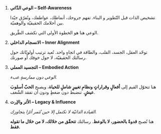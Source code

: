 1.  **الوعي الذّاتي – Self-Awareness**

    تشخيص الذات قبل التّطوير و البناء.
    تفهم جروحك، أنماطك، عواطفك، وتُفرّق جيّدا بين أحلامك الحقيقيّة والوهميّة.

    الوعي هنا هو الخطوة الأولى التي تكشف الطّريق.

2.  **الانسجام الداخلي – Inner Alignment**

    توحّد العقل، الجسد، القلب، والطاقة في اتجاهٍ واحد.
    تُعيد ترتيب أولويّاتك حول رسالتك الحقيقيّة، لا حول خوفك أو صورتك.

3.  **التجسيد العملي – Embodied Action**

    _الوعي دون ممارسةٍ عبء._

    هنا تتحوّل القيم إلى **أفعالٍ وقراراتٍ ونظامِ تغييرٍ شاملٍ للحياة**،
    ويصبح **الحبّ أسلوبَ عيشٍ**.
    تنضبط دون ضغطٍ ودون أن تفقد الشّغف.

4.  **الأثر والإرث – Legacy & Influence**

    _القيادة الذاتيّة لا تكتمل إلا حين تُثمر أثرًا يتجاوزك._

    هنا تُصبح **قدوةً بالحضور، لا بالوعظ**.
    رسالتك **تتحقّق من خلالك، لا من خلال ما تقوله فقط.**
